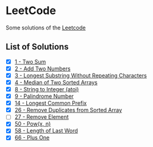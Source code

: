 # LeetCode
Some solutions of the [Leetcode](https://leetcode.com/)

## List of Solutions

- [X] [1 - Two Sum](https://github.com/TheLe0/LeetCode/blob/main/Swift/Solution.swift#L15)
- [X] [2 - Add Two Numbers](https://github.com/TheLe0/LeetCode/blob/main/Swift/Solution.swift#L35)
- [X] [3 - Longest Substring Without Repeating Characters](https://github.com/TheLe0/LeetCode/blob/main/Swift/Solution.swift#L87)
- [X] [4 - Median of Two Sorted Arrays](https://github.com/TheLe0/LeetCode/blob/main/Swift/Solution.swift#L110)
- [X] [8 - String to Integer (atoi)](https://github.com/TheLe0/LeetCode/blob/main/Swift/Solution.swift#L178)
- [X] [9 - Palindrome Number](https://github.com/TheLe0/LeetCode/blob/main/Swift/Solution.swift#L219)
- [X] [14 - Longest Common Prefix](https://github.com/TheLe0/LeetCode/blob/main/Swift/Solution.swift#L250)
- [X] [26 - Remove Duplicates from Sorted Array](https://github.com/TheLe0/LeetCode/blob/main/Swift/Solution.swift#L281)
- [ ] [27 - Remove Element](https://leetcode.com/problems/remove-element/)
- [X] [50 - Pow(x, n)](https://github.com/TheLe0/LeetCode/blob/main/Swift/Solution.swift#L308)
- [X] [58 - Length of Last Word](https://github.com/TheLe0/LeetCode/blob/main/Swift/Solution.swift#L316)
- [X] [66 - Plus One](https://github.com/TheLe0/LeetCode/blob/main/Swift/Solution.swift#L347)
